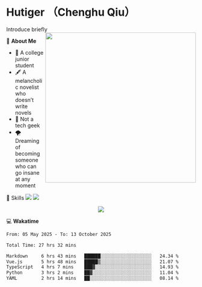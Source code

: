 # Hutiger （Chenghu Qiu）
Introduce briefly
<a href="#">
<img align="right" width="400" src="https://github-readme-stats-tau-lilac-25.vercel.app/api/top-langs/?username=hutiger9&layout=compact&langs_count=8&theme=transparent" />
</a>

💭 **About Me**

- 🏫 A college junior student
- 🖋️ A melancholic novelist who doesn’t write novels
- 🚫 Not a tech geek
- 🌪️ Dreaming of becoming someone who can go insane at any moment


🚀 Skills
![](https://img.shields.io/badge/-python-3e74a2?style=for-the-badge&logo=Python&logoColor=fff)
![](https://img.shields.io/badge/-pytorch-ee4c2c?style=for-the-badge&logo=PyTorch&logoColor=fff)

</p>
    <p align="center">
    <img src="https://profile-counter.glitch.me/{hutiger9}/count.svg" />
</p>


💻 **Wakatime**

<!--START_SECTION:waka-->

```txt
From: 05 May 2025 - To: 13 October 2025

Total Time: 27 hrs 32 mins

Markdown     6 hrs 43 mins   ██████░░░░░░░░░░░░░░░░░░░   24.34 %
Vue.js       5 hrs 48 mins   █████▒░░░░░░░░░░░░░░░░░░░   21.07 %
TypeScript   4 hrs 7 mins    ███▓░░░░░░░░░░░░░░░░░░░░░   14.93 %
Python       3 hrs 2 mins    ██▓░░░░░░░░░░░░░░░░░░░░░░   11.04 %
YAML         2 hrs 14 mins   ██░░░░░░░░░░░░░░░░░░░░░░░   08.14 %
```

<!--END_SECTION:waka-->
